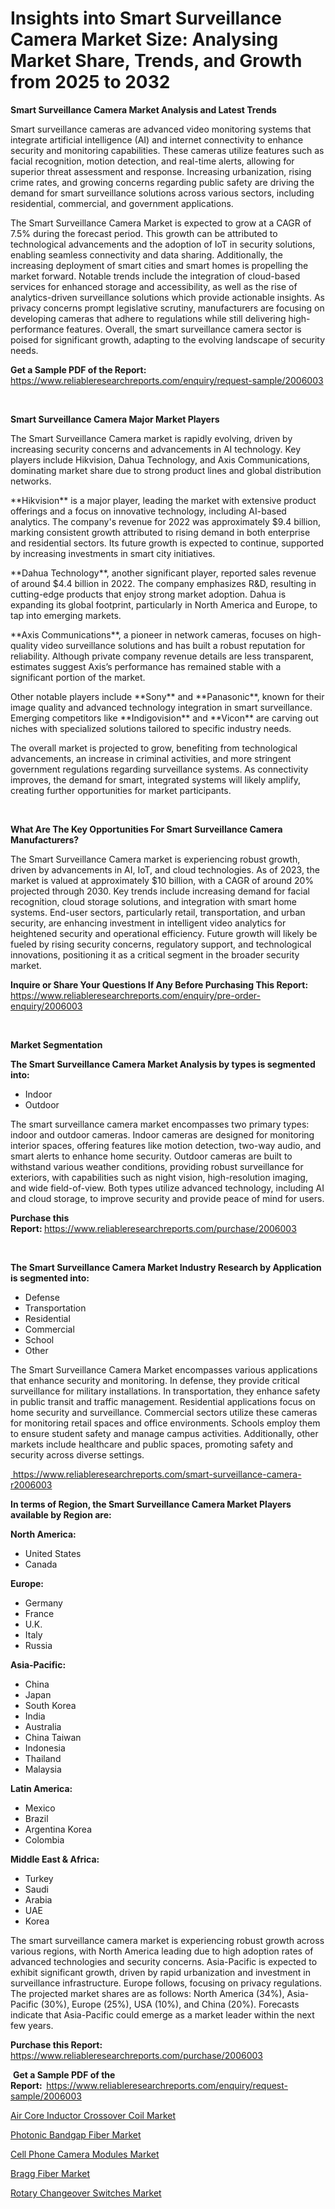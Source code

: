 <p><h1>Insights into Smart Surveillance Camera Market Size: Analysing Market Share, Trends, and Growth from 2025 to 2032</h1></p><p><strong>Smart Surveillance Camera Market Analysis and Latest Trends</strong></p>
<p><p>Smart surveillance cameras are advanced video monitoring systems that integrate artificial intelligence (AI) and internet connectivity to enhance security and monitoring capabilities. These cameras utilize features such as facial recognition, motion detection, and real-time alerts, allowing for superior threat assessment and response. Increasing urbanization, rising crime rates, and growing concerns regarding public safety are driving the demand for smart surveillance solutions across various sectors, including residential, commercial, and government applications.</p><p>The Smart Surveillance Camera Market is expected to grow at a CAGR of 7.5% during the forecast period. This growth can be attributed to technological advancements and the adoption of IoT in security solutions, enabling seamless connectivity and data sharing. Additionally, the increasing deployment of smart cities and smart homes is propelling the market forward. Notable trends include the integration of cloud-based services for enhanced storage and accessibility, as well as the rise of analytics-driven surveillance solutions which provide actionable insights. As privacy concerns prompt legislative scrutiny, manufacturers are focusing on developing cameras that adhere to regulations while still delivering high-performance features. Overall, the smart surveillance camera sector is poised for significant growth, adapting to the evolving landscape of security needs.</p></p>
<p><strong>Get a Sample PDF of the Report:&nbsp;</strong> <a href="https://www.reliableresearchreports.com/enquiry/request-sample/2006003?utm_campaign=31&utm_medium=2&utm_source=Github&utm_content=ia&utm_term=06042025&utm_id=smart-surveillance-camera">https://www.reliableresearchreports.com/enquiry/request-sample/2006003</a></p>
<p>&nbsp;</p>
<p><strong>Smart Surveillance Camera Major Market Players</strong></p>
<p><p>The Smart Surveillance Camera market is rapidly evolving, driven by increasing security concerns and advancements in AI technology. Key players include Hikvision, Dahua Technology, and Axis Communications, dominating market share due to strong product lines and global distribution networks.</p><p>**Hikvision** is a major player, leading the market with extensive product offerings and a focus on innovative technology, including AI-based analytics. The company's revenue for 2022 was approximately $9.4 billion, marking consistent growth attributed to rising demand in both enterprise and residential sectors. Its future growth is expected to continue, supported by increasing investments in smart city initiatives.</p><p>**Dahua Technology**, another significant player, reported sales revenue of around $4.4 billion in 2022. The company emphasizes R&D, resulting in cutting-edge products that enjoy strong market adoption. Dahua is expanding its global footprint, particularly in North America and Europe, to tap into emerging markets.</p><p>**Axis Communications**, a pioneer in network cameras, focuses on high-quality video surveillance solutions and has built a robust reputation for reliability. Although private company revenue details are less transparent, estimates suggest Axis’s performance has remained stable with a significant portion of the market.</p><p>Other notable players include **Sony** and **Panasonic**, known for their image quality and advanced technology integration in smart surveillance. Emerging competitors like **Indigovision** and **Vicon** are carving out niches with specialized solutions tailored to specific industry needs.</p><p>The overall market is projected to grow, benefiting from technological advancements, an increase in criminal activities, and more stringent government regulations regarding surveillance systems. As connectivity improves, the demand for smart, integrated systems will likely amplify, creating further opportunities for market participants.</p></p>
<p>&nbsp;</p>
<p><strong>What Are The Key Opportunities For Smart Surveillance Camera Manufacturers?</strong></p>
<p><p>The Smart Surveillance Camera market is experiencing robust growth, driven by advancements in AI, IoT, and cloud technologies. As of 2023, the market is valued at approximately $10 billion, with a CAGR of around 20% projected through 2030. Key trends include increasing demand for facial recognition, cloud storage solutions, and integration with smart home systems. End-user sectors, particularly retail, transportation, and urban security, are enhancing investment in intelligent video analytics for heightened security and operational efficiency. Future growth will likely be fueled by rising security concerns, regulatory support, and technological innovations, positioning it as a critical segment in the broader security market.</p></p>
<p><strong>Inquire or Share Your Questions If Any Before Purchasing This Report:</strong> <a href="https://www.reliableresearchreports.com/enquiry/pre-order-enquiry/2006003?utm_campaign=31&utm_medium=2&utm_source=Github&utm_content=ia&utm_term=06042025&utm_id=smart-surveillance-camera">https://www.reliableresearchreports.com/enquiry/pre-order-enquiry/2006003</a></p>
<p>&nbsp;</p>
<p><strong>Market Segmentation</strong></p>
<p><strong>The Smart Surveillance Camera Market Analysis by types is segmented into:</strong></p>
<p><ul><li>Indoor</li><li>Outdoor</li></ul></p>
<p><p>The smart surveillance camera market encompasses two primary types: indoor and outdoor cameras. Indoor cameras are designed for monitoring interior spaces, offering features like motion detection, two-way audio, and smart alerts to enhance home security. Outdoor cameras are built to withstand various weather conditions, providing robust surveillance for exteriors, with capabilities such as night vision, high-resolution imaging, and wide field-of-view. Both types utilize advanced technology, including AI and cloud storage, to improve security and provide peace of mind for users.</p></p>
<p><strong>Purchase this Report:&nbsp;</strong><a href="https://www.reliableresearchreports.com/purchase/2006003?utm_campaign=31&utm_medium=2&utm_source=Github&utm_content=ia&utm_term=06042025&utm_id=smart-surveillance-camera">https://www.reliableresearchreports.com/purchase/2006003</a></p>
<p>&nbsp;</p>
<p><strong>The Smart Surveillance Camera Market Industry Research by Application is segmented into:</strong></p>
<p><ul><li>Defense</li><li>Transportation</li><li>Residential</li><li>Commercial</li><li>School</li><li>Other</li></ul></p>
<p><p>The Smart Surveillance Camera Market encompasses various applications that enhance security and monitoring. In defense, they provide critical surveillance for military installations. In transportation, they enhance safety in public transit and traffic management. Residential applications focus on home security and surveillance. Commercial sectors utilize these cameras for monitoring retail spaces and office environments. Schools employ them to ensure student safety and manage campus activities. Additionally, other markets include healthcare and public spaces, promoting safety and security across diverse settings.</p></p>
<p><a href="https://www.reliableresearchreports.com/smart-surveillance-camera-r2006003?utm_campaign=31&utm_medium=2&utm_source=Github&utm_content=ia&utm_term=06042025&utm_id=smart-surveillance-camera">&nbsp;https://www.reliableresearchreports.com/smart-surveillance-camera-r2006003</a></p>
<p><strong>In terms of Region, the Smart Surveillance Camera Market Players available by Region are:</strong></p>
<p>
    <p> <strong> North America: </strong>
        <ul>
            <li>United States</li>
            <li>Canada</li>
        </ul>
        </p> 
    <p> <strong> Europe: </strong>
        <ul>
            <li>Germany</li>
            <li>France</li>
            <li>U.K.</li>
            <li>Italy</li>
            <li>Russia</li>
        </ul>
        </p> 
    <p> <strong> Asia-Pacific: </strong>
        <ul>
            <li>China</li>
            <li>Japan</li>
            <li>South Korea</li>
            <li>India</li>
            <li>Australia</li>
            <li>China Taiwan</li>
            <li>Indonesia</li>
            <li>Thailand</li>
            <li>Malaysia</li>
        </ul>
        </p> 
    <p> <strong> Latin America: </strong>
        <ul>
            <li>Mexico</li>
            <li>Brazil</li>
            <li>Argentina Korea</li>
            <li>Colombia</li>
        </ul>
        </p> 
    <p> <strong> Middle East & Africa: </strong>
        <ul>
            <li>Turkey</li>
            <li>Saudi</li>
            <li>Arabia</li>
            <li>UAE</li>
            <li>Korea</li>
        </ul>
    </p>
    </p>
<p><p>The smart surveillance camera market is experiencing robust growth across various regions, with North America leading due to high adoption rates of advanced technologies and security concerns. Asia-Pacific is expected to exhibit significant growth, driven by rapid urbanization and investment in surveillance infrastructure. Europe follows, focusing on privacy regulations. The projected market shares are as follows: North America (34%), Asia-Pacific (30%), Europe (25%), USA (10%), and China (20%). Forecasts indicate that Asia-Pacific could emerge as a market leader within the next few years.</p></p>
<p><strong>Purchase this Report: </strong><a href="https://www.reliableresearchreports.com/purchase/2006003?utm_campaign=31&utm_medium=2&utm_source=Github&utm_content=ia&utm_term=06042025&utm_id=smart-surveillance-camera">https://www.reliableresearchreports.com/purchase/2006003</a></p>
<p>&nbsp;<strong>Get a Sample PDF of the Report:&nbsp;&nbsp;</strong><a href="https://www.reliableresearchreports.com/enquiry/request-sample/2006003?utm_campaign=31&utm_medium=2&utm_source=Github&utm_content=ia&utm_term=06042025&utm_id=smart-surveillance-camera">https://www.reliableresearchreports.com/enquiry/request-sample/2006003</a></p>
<p><strong></strong></p>
<p><p><a href="https://github.com/kirstejuvet/Market-Research-Report-List-1/blob/main/air-core-inductor-crossover-coil-market.md?utm_campaign=31&utm_medium=2&utm_source=Github&utm_content=ia&utm_term=06042025&utm_id=smart-surveillance-camera">Air Core Inductor Crossover Coil Market</a></p><p><a href="https://github.com/godutetraeva/Market-Research-Report-List-1/blob/main/photonic-bandgap-fiber-market.md?utm_campaign=31&utm_medium=2&utm_source=Github&utm_content=ia&utm_term=06042025&utm_id=smart-surveillance-camera">Photonic Bandgap Fiber Market</a></p><p><a href="https://github.com/luarbpurwal/Market-Research-Report-List-1/blob/main/cell-phone-camera-modules-market.md?utm_campaign=31&utm_medium=2&utm_source=Github&utm_content=ia&utm_term=06042025&utm_id=smart-surveillance-camera">Cell Phone Camera Modules Market</a></p><p><a href="https://github.com/trossdushi7u/Market-Research-Report-List-1/blob/main/bragg-fiber-market.md?utm_campaign=31&utm_medium=2&utm_source=Github&utm_content=ia&utm_term=06042025&utm_id=smart-surveillance-camera">Bragg Fiber Market</a></p><p><a href="https://github.com/farjonazemi7/Market-Research-Report-List-1/blob/main/rotary-changeover-switches-market.md?utm_campaign=31&utm_medium=2&utm_source=Github&utm_content=ia&utm_term=06042025&utm_id=smart-surveillance-camera">Rotary Changeover Switches Market</a></p></p>